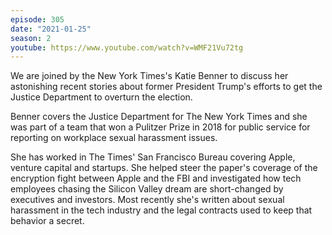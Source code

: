 ```yaml
---
episode: 305
date: "2021-01-25"
season: 2
youtube: https://www.youtube.com/watch?v=WMF21Vu72tg
---
```

We are joined by the New York Times's Katie Benner to discuss her astonishing recent stories about former President Trump's efforts to get the Justice Department to overturn the election.

Benner covers the Justice Department for The New York Times and she was part of a team that won a Pulitzer Prize in 2018 for public service for reporting on workplace sexual harassment issues.

She has worked in The Times' San Francisco Bureau covering Apple, venture capital and startups. She helped steer the paper's coverage of the encryption fight between Apple and the FBI and investigated how tech employees chasing the Silicon Valley dream are short-changed by executives and investors. Most recently she's written about sexual harassment in the tech industry and the legal contracts used to keep that behavior a secret.
